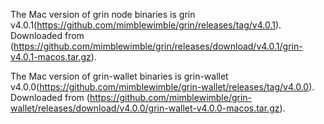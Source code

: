 The Mac version of grin node binaries is grin v4.0.1(https://github.com/mimblewimble/grin/releases/tag/v4.0.1).
Downloaded from (https://github.com/mimblewimble/grin/releases/download/v4.0.1/grin-v4.0.1-macos.tar.gz).

The Mac version of grin-wallet binaries is grin-wallet v4.0.0(https://github.com/mimblewimble/grin-wallet/releases/tag/v4.0.0).
Downloaded from (https://github.com/mimblewimble/grin-wallet/releases/download/v4.0.0/grin-wallet-v4.0.0-macos.tar.gz).
